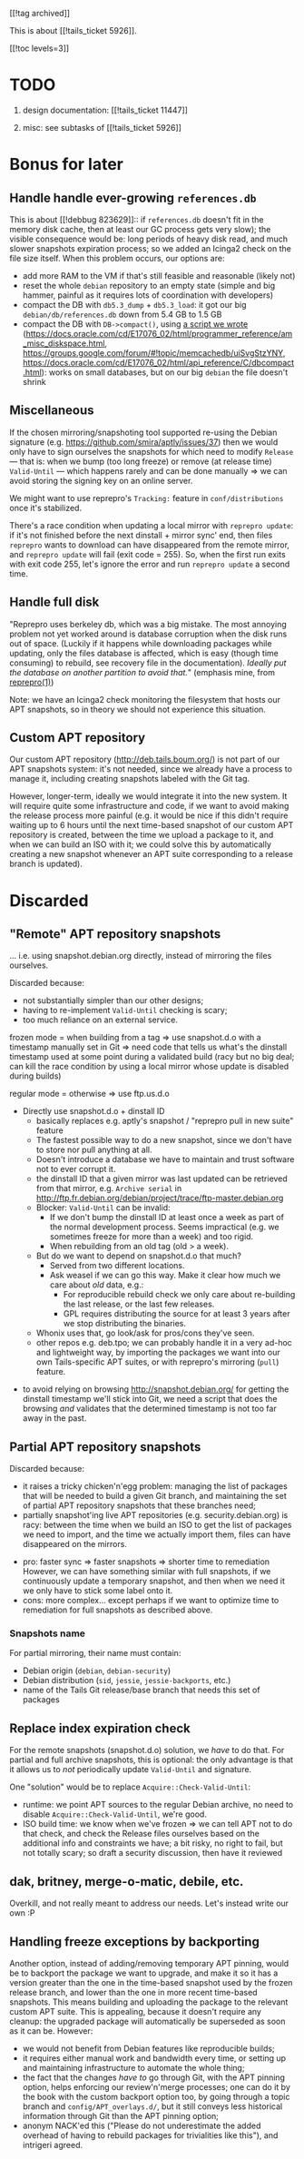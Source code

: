 [[!tag archived]]

This is about [[!tails_ticket 5926]].

[[!toc levels=3]]

<a id="todo"></a>

# TODO

1. design documentation: [[!tails_ticket 11447]]

2. misc: see subtasks of [[!tails_ticket 5926]]

# Bonus for later

## Handle handle ever-growing `references.db`

This is about [[!debbug 823629]]:: if `references.db` doesn't fit in
the memory disk cache, then at least our GC process gets very slow);
the visible consequence would be: long periods of heavy disk read, and
much slower snapshots expiration process; so we added an Icinga2 check
on the file size itself. When this problem occurs, our options are:

   * add more RAM to the VM if that's still feasible and reasonable
     (likely not)
   * reset the whole `debian` repository to an empty state (simple
     and big hammer, painful as it requires lots of coordination
     with developers)
   * compact the DB with `db5.3_dump` + `db5.3_load`: it got our
     big `debian/db/references.db` down from 5.4 GB to 1.5 GB
   * compact the DB with `DB->compact()`, using
     [a script we wrote](https://git-tails.immerda.ch/puppet-tails/tree/files/reprepro/snapshots/time_based/tails-compact-reprepro-db)
     (<https://docs.oracle.com/cd/E17076_02/html/programmer_reference/am_misc_diskspace.html>,
     <https://groups.google.com/forum/#!topic/memcachedb/uiSvgStzYNY>,
     <https://docs.oracle.com/cd/E17076_02/html/api_reference/C/dbcompact.html>):
     works on small databases, but on our big `debian` the file
     doesn't shrink

## Miscellaneous

If the chosen mirroring/snapshoting tool supported re-using the Debian
signature (e.g. <https://github.com/smira/aptly/issues/37>) then we
would only have to sign ourselves the snapshots for which need to
modify `Release` — that is: when we bump (too long freeze) or remove
(at release time) `Valid-Until` — which happens rarely and can be done
manually ⇒ we can avoid storing the signing key on an online server.

We might want to use reprepro's `Tracking:` feature in
`conf/distributions` once it's stabilized.

There's a race condition when updating a local mirror with `reprepro
update`: if it's not finished before the next dinstall + mirror sync'
end, then files `reprepro` wants to download can have disappeared from
the remote mirror, and `reprepro update` will fail (exit code = 255).
So, when the first run exits with exit code 255, let's ignore the
error and run `reprepro update` a second time.

## Handle full disk

"Reprepro uses berkeley db, which was a big mistake. The most
annoying problem not yet worked around is database corruption when
the disk runs out of space. (Luckily if it happens while
downloading packages while updating, only the files database is
affected, which is easy (though time consuming) to rebuild, see
recovery file in the documentation). *Ideally put the database on
another partition to avoid that.*" (emphasis mine, from
[reprepro(1)](https://mirrorer.alioth.debian.org/reprepro.1.html#BUGS))

Note: we have an Icinga2 check monitoring the filesystem that hosts
our APT snapshots, so in theory we should not experience this situation.

## Custom APT repository

Our custom APT repository (<http://deb.tails.boum.org/>) is not part of
our APT snapshots system: it's not needed, since we already
have a process to manage it, including creating snapshots labeled with
the Git tag.

However, longer-term, ideally we would integrate it into the new
system. It will require quite some infrastructure and code, if we want
to avoid making the release process more painful (e.g. it would be nice
if this didn't require waiting up to 6 hours until the next time-based
snapshot of our custom APT repository is created, between the time we
upload a package to it, and when we can build an ISO with it; we could
solve this by automatically creating a new snapshot whenever an APT
suite corresponding to a release branch is updated).

# Discarded

## "Remote" APT repository snapshots

... i.e. using snapshot.debian.org directly, instead of mirroring the
files ourselves.

Discarded because:

* not substantially simpler than our other designs;
* having to re-implement `Valid-Until` checking is scary;
* too much reliance on an external service.

frozen mode = when building from a tag => use snapshot.d.o with
a timestamp manually set in Git => need code that tells us what's the
dinstall timestamp used at some point during a validated build (racy
but no big deal; can kill the race condition by using a local mirror
whose update is disabled during builds)

regular mode = otherwise => use ftp.us.d.o

* Directly use snapshot.d.o + dinstall ID
  - basically replaces e.g. aptly's snapshot / "reprepro pull in new
    suite" feature
  - The fastest possible way to do a new snapshot, since we don't have
    to store nor pull anything at all.
  - Doesn't introduce a database we have to maintain and trust
    software not to ever corrupt it.
  - the dinstall ID that a given mirror was last updated can be
    retrieved from that mirror, e.g. `Archive serial` in
    <http://ftp.fr.debian.org/debian/project/trace/ftp-master.debian.org>
  - Blocker: `Valid-Until` can be invalid:
    * If we don't bump the dinstall ID at least once a week as part of
      the normal development process. Seems impractical (e.g.
      we sometimes freeze for more than a week) and too rigid.
    * When rebuilding from an old tag (old > a week).
  - But do we want to depend on snapshot.d.o that much?
    * Served from two different locations.
    * Ask weasel if we can go this way. Make it clear how much we care
      about _old_ data, e.g.:
      - For reproducible rebuild check we only care about re-building
        the last release, or the last few releases.
      - GPL requires distributing the source for at least 3 years
        after we stop distributing the binaries.
  - Whonix uses that, go look/ask for pros/cons they've seen.
  - other repos e.g. deb.tpo; we can probably handle it in a very
    ad-hoc and lightweight way, by importing the packages we want into
    our own Tails-specific APT suites, or with reprepro's mirroring
    (`pull`) feature.

- to avoid relying on browsing <http://snapshot.debian.org/> for
  getting the dinstall timestamp we'll stick into Git, we need
  a script that does the browsing _and_ validates that the determined
  timestamp is not too far away in the past.

## Partial APT repository snapshots

Discarded because:

* it raises a tricky chicken'n'egg problem: managing the list of
  packages that will be needed to build a given Git branch, and
  maintaining the set of partial APT repository snapshots that these
  branches need;
* partially snapshot'ing live APT repositories (e.g.
  security.debian.org) is racy: between the time when we build an ISO
  to get the list of packages we need to import, and the time we
  actually import them, files can have disappeared on the mirrors.

 - pro: faster sync ⇒ faster snapshots ⇒ shorter time to remediation
   However, we can have something similar with full snapshots, if we
   continuously update a temporary snapshot, and then when we need it
   we only have to stick some label onto it.
 - cons: more complex... except perhaps if we want to optimize time to
   remediation for full snapshots as described above.

### Snapshots name

For partial mirroring, their name must contain:

* Debian origin (`debian`, `debian-security`)
* Debian distribution (`sid`, `jessie`, `jessie-backports`, etc.)
* name of the Tails Git release/base branch that needs this set of
  packages

## Replace index expiration check

For the remote snapshots (snapshot.d.o) solution, we _have_ to do
that. For partial and full archive snapshots, this is optional: the
only advantage is that it allows us to _not_ periodically update
`Valid-Until` and signature.

One "solution" would be to replace `Acquire::Check-Valid-Until`:

 - runtime: we point APT sources to the regular Debian archive, no
   need to disable `Acquire::Check-Valid-Until`, we're good.
 - ISO build time: we know when we've frozen ⇒ we can tell APT not to
   do that check, and check the Release files ourselves based on the
   additional info and constraints we have; a bit risky, no right to
   fail, but not totally scary; so draft a security discussion, then
   have it reviewed

## dak, britney, merge-o-matic, debile, etc.

Overkill, and not really meant to address our needs.
Let's instead write our own :P

## Handling freeze exceptions by backporting

Another option, instead of adding/removing temporary APT pinning,
would be to backport the package we want to upgrade, and make it so it
has a version greater than the one in the time-based snapshot used by
the frozen release branch, and lower than the one in more recent
time-based snapshots. This means building and uploading the package to
the relevant custom APT suite. This is appealing, because it doesn't
require any cleanup: the upgraded package will automatically be
superseded as soon as it can be. However:

 * we would not benefit from Debian features like reproducible builds;
 * it requires either manual work and bandwidth every time, or setting
   up and maintaining infrastructure to automate the whole thing;
 * the fact that the changes *have to* go through Git, with the APT
   pinning option, helps enforcing our review'n'merge processes; one
   can do it by the book with the custom backport option too, by going
   through a topic branch and `config/APT_overlays.d/`, but it still
   conveys less historical information through Git than the APT
   pinning option;
 * anonym NACK'ed this ("Please do not underestimate the added
   overhead of having to rebuild packages for trivialities like
   this"), and intrigeri agreed.
